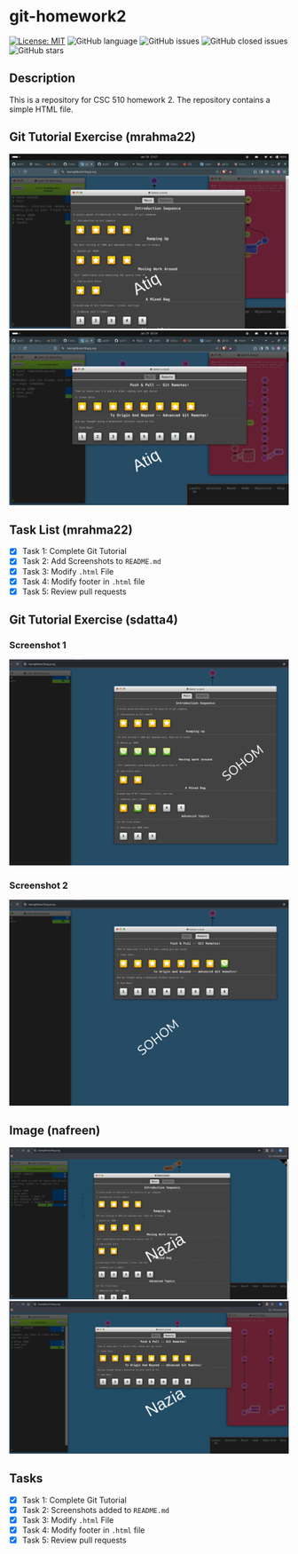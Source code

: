 # git-homework2

<!-- Status Badge -->
[![License: MIT](https://img.shields.io/badge/License-MIT-yellow.svg)](https://choosealicense.com/licenses/mit/)
![GitHub language](https://img.shields.io/badge/Language-html-blue)
![GitHub issues](https://img.shields.io/github/issues/csc510-group11/git-homework2)
![GitHub closed issues](https://img.shields.io/github/issues-closed/csc510-group11/git-homework2)
![GitHub stars](https://img.shields.io/github/stars/csc510-group11/git-homework2)
## Description

This is a repository for CSC 510 homework 2. The repository contains a simple HTML file.

## Git Tutorial Exercise (mrahma22)

![Project Screenshot 1](./images/mrahma22-1.png)
![Project Screenshot 2](./images/mrahma22-2.png)

## Task List (mrahma22)

- [x] Task 1: Complete Git Tutorial
- [x] Task 2: Add Screenshots to `README.md`  
- [x] Task 3: Modify `.html` File  
- [x] Task 4: Modify footer in `.html` file  
- [x] Task 5: Review pull requests

## Git Tutorial Exercise (sdatta4)

### Screenshot 1
![Img](./screenshot_1.png)

### Screenshot 2
![Img](./screenshot_2.png)

## Image (nafreen)
![Screenshot 1](images/ss1.png)
![Screenshot 1](images/ss2.png)


## Tasks

- [x] Task 1: Complete Git Tutorial
- [x] Task 2: Screenshots added to `README.md`  
- [x] Task 3: Modify `.html` File  
- [x] Task 4: Modify footer in `.html` file  
- [x] Task 5: Review pull requests
